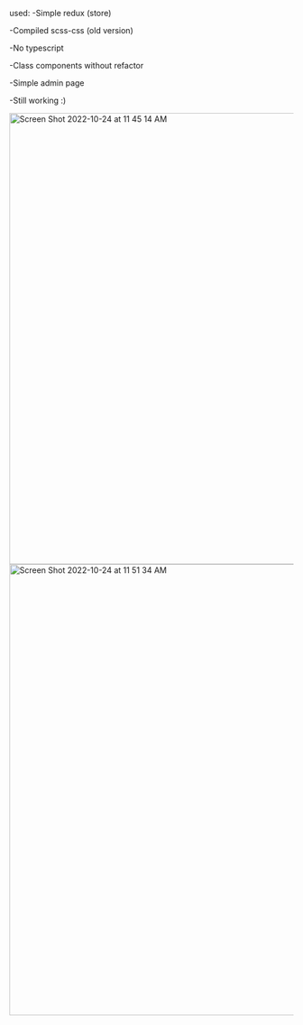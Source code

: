 used: 
  -Simple redux (store)

  -Compiled scss-css (old version)

  -No typescript

  -Class components without refactor

  -Simple admin page

  -Still working :)
  
<img width="800" alt="Screen Shot 2022-10-24 at 11 45 14 AM" src="https://user-images.githubusercontent.com/27764894/197474954-96e18c7b-5818-44ce-9671-b7ed8d283f76.png">
<img width="800" alt="Screen Shot 2022-10-24 at 11 51 34 AM" src="https://user-images.githubusercontent.com/27764894/197475203-e3246bf6-d146-4f8b-9d74-2181a9ac6f5d.png">

